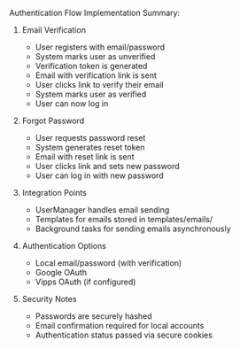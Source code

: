 Authentication Flow Implementation Summary:

1. Email Verification
   - User registers with email/password
   - System marks user as unverified
   - Verification token is generated
   - Email with verification link is sent
   - User clicks link to verify their email
   - System marks user as verified
   - User can now log in

2. Forgot Password
   - User requests password reset
   - System generates reset token
   - Email with reset link is sent
   - User clicks link and sets new password
   - User can log in with new password

3. Integration Points
   - UserManager handles email sending
   - Templates for emails stored in templates/emails/
   - Background tasks for sending emails asynchronously

4. Authentication Options
   - Local email/password (with verification)
   - Google OAuth
   - Vipps OAuth (if configured)

5. Security Notes
   - Passwords are securely hashed
   - Email confirmation required for local accounts
   - Authentication status passed via secure cookies